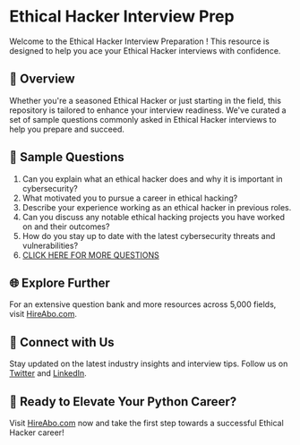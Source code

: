 # Ethical Hacker Interview Prep

Welcome to the Ethical Hacker Interview Preparation ! This resource is designed to help you ace your Ethical Hacker interviews with confidence.

## 🚀 Overview

Whether you're a seasoned Ethical Hacker or just starting in the field, this repository is tailored to enhance your interview readiness. We've curated a set of sample questions commonly asked in Ethical Hacker interviews to help you prepare and succeed.

## 📝 Sample Questions

1. Can you explain what an ethical hacker does and why it is important in cybersecurity?
2. What motivated you to pursue a career in ethical hacking?
3. Describe your experience working as an ethical hacker in previous roles.
4. Can you discuss any notable ethical hacking projects you have worked on and their outcomes?
5. How do you stay up to date with the latest cybersecurity threats and vulnerabilities?
6. [CLICK HERE FOR MORE QUESTIONS](https://hireabo.com/job/0_2_3/Ethical%20Hacker)

## 🌐 Explore Further

For an extensive question bank and more resources across 5,000 fields, visit [HireAbo.com](https://www.hireabo.com).

## 📱 Connect with Us

Stay updated on the latest industry insights and interview tips. Follow us on [Twitter](https://twitter.com/hireabo) and [LinkedIn](https://www.linkedin.com/in/hire-abo-3609972a8/).

## 🚀 Ready to Elevate Your Python Career?

Visit [HireAbo.com](https://www.hireabo.com) now and take the first step towards a successful Ethical Hacker career!